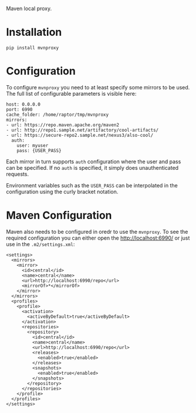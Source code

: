 Maven local proxy.

Installation
============

    pip install mvnproxy

Configuration
=============

To configure `mvnproxy` you need to at least specify some mirrors to be
used. The full list of configurable parameters is visible here:

    host: 0.0.0.0
    port: 6990
    cache_folder: /home/raptor/tmp/mvnproxy
    mirrors:
    - url: https://repo.maven.apache.org/maven2
    - url: http://repo1.sample.net/artifactory/cool-artifacts/
    - url: https://secure-repo2.sample.net/nexus3/also-cool/
      auth:
        user: myuser
        pass: {USER_PASS}

Each mirror in turn supports `auth` configuration where the user and
pass can be specified. If no `auth` is specified, it simply does
unauthenticated requests.

Environment variables such as the `USER_PASS` can be interpolated in the
configuration using the curly bracket notation.

Maven Configuration
===================

Maven also needs to be configured in oredr to use the `mvnproxy`. To see
the required configuration you can either open the
<http://localhost:6990/> or just use in the `.m2/settings.xml`:

    <settings>
      <mirrors>
        <mirror>
          <id>central</id>
          <name>central</name>
          <url>http://localhost:6990/repo</url>
          <mirrorOf>*</mirrorOf>
        </mirror>
      </mirrors>
      <profiles>
        <profile>
          <activation>
            <activeByDefault>true</activeByDefault>
          </activation>
          <repositories>
            <repository>
              <id>central</id>
              <name>central</name>
              <url>http://localhost:6990/repo</url>
              <releases>
                <enabled>true</enabled>
              </releases>
              <snapshots>
                <enabled>true</enabled>
              </snapshots>
            </repository>
          </repositories>
        </profile>
      </profiles>
    </settings>
